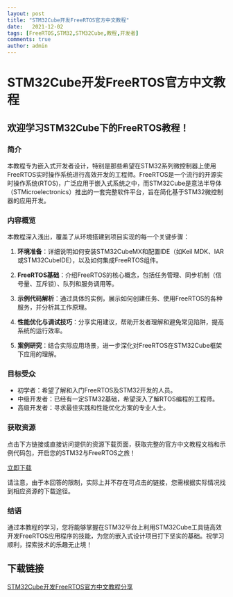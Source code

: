 ```yaml
---
layout: post
title: "STM32Cube开发FreeRTOS官方中文教程"
date:   2021-12-02
tags: [FreeRTOS,STM32,STM32Cube,教程,开发者]
comments: true
author: admin
---
```

# STM32Cube开发FreeRTOS官方中文教程

## 欢迎学习STM32Cube下的FreeRTOS教程！

### 简介

本教程专为嵌入式开发者设计，特别是那些希望在STM32系列微控制器上使用FreeRTOS实时操作系统进行高效开发的工程师。FreeRTOS是一个流行的开源实时操作系统(RTOS)，广泛应用于嵌入式系统之中，而STM32Cube是意法半导体（STMicroelectronics）推出的一套完整软件平台，旨在简化基于STM32微控制器的应用开发。

### 内容概览

本教程深入浅出，覆盖了从环境搭建到项目实现的每一个关键步骤：
1. **环境准备**：详细说明如何安装STM32CubeMX和配置IDE（如Keil MDK、IAR或STM32CubeIDE），以及如何集成FreeRTOS组件。
   
2. **FreeRTOS基础**：介绍FreeRTOS的核心概念，包括任务管理、同步机制（信号量、互斥锁）、队列和服务调用等。

3. **示例代码解析**：通过具体的实例，展示如何创建任务、使用FreeRTOS的各种服务，并分析其工作原理。

4. **性能优化与调试技巧**：分享实用建议，帮助开发者理解和避免常见陷阱，提高系统的运行效率。

5. **案例研究**：结合实际应用场景，进一步深化对FreeRTOS在STM32Cube框架下应用的理解。

### 目标受众

- 初学者：希望了解和入门FreeRTOS及STM32开发的人员。
- 中级开发者：已经有一定STM32基础，希望深入了解RTOS编程的工程师。
- 高级开发者：寻求最佳实践和性能优化方案的专业人士。

### 获取资源

点击下方链接或直接访问提供的资源下载页面，获取完整的官方中文教程文档和示例代码包，开启您的STM32与FreeRTOS之旅！

[立即下载](点击此处下载)

请注意，由于本回答的限制，实际上并不存在可点击的链接，您需根据实际情况找到相应资源的下载途径。

### 结语

通过本教程的学习，您将能够掌握在STM32平台上利用STM32Cube工具链高效开发FreeRTOS应用程序的技能，为您的嵌入式设计项目打下坚实的基础。祝学习顺利，探索技术的乐趣无止境！

## 下载链接

[STM32Cube开发FreeRTOS官方中文教程分享](https://pan.quark.cn/s/866f4537f244)